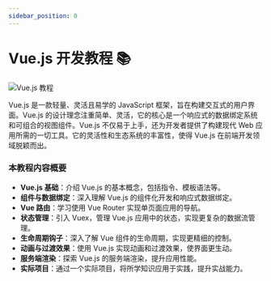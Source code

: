 ```yaml
---
sidebar_position: 0
---
```


# Vue.js 开发教程 📚

![Vue.js 教程](https://static.getiot.tech/cover-vue-tutorial.webp#center)

Vue.js 是一款轻量、灵活且易学的 JavaScript 框架，旨在构建交互式的用户界面。Vue.js 的设计理念注重简单、灵活，它的核心是一个响应式的数据绑定系统和可组合的视图组件。Vue.js 不仅易于上手，还为开发者提供了构建现代 Web 应用所需的一切工具。它的灵活性和生态系统的丰富性，使得 Vue.js 在前端开发领域脱颖而出。

### 本教程内容概要

- **Vue.js 基础**：介绍 Vue.js 的基本概念，包括指令、模板语法等。
- **组件与数据绑定**：深入理解 Vue.js 的组件化开发和响应式数据绑定。
- **Vue 路由**：学习使用 Vue Router 实现单页面应用的导航。
- **状态管理**：引入 Vuex，管理 Vue.js 应用中的状态，实现更复杂的数据流管理。
- **生命周期钩子**：深入了解 Vue 组件的生命周期，实现更精细的控制。
- **动画与过渡效果**：使用 Vue.js 实现动画和过渡效果，使界面更生动。
- **服务端渲染**：探索 Vue.js 的服务端渲染，提升应用性能。
- **实际项目**：通过一个实际项目，将所学知识应用于实践，提升实战能力。
